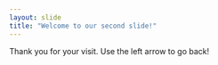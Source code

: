 ```yaml
---
layout: slide
title: "Welcome to our second slide!"
---
```

Thank you for your visit. 
Use the left arrow to go back!
